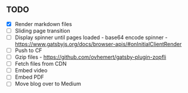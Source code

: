 ## TODO

- [x] Render markdown files
- [ ] Sliding page transition
- [ ] Display spinner until pages loaded
      - base64 encode spinner
      - https://www.gatsbyjs.org/docs/browser-apis/#onInitialClientRender
- [ ] Push to CF
- [ ] Gzip files
      - https://github.com/ovhemert/gatsby-plugin-zopfli
- [ ] Fetch files from CDN
- [ ] Embed video
- [ ] Embed PDF
- [ ] Move blog over to Medium
